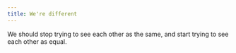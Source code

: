 ```yaml
---
title: We're different
---
```


We should stop trying to see each other as the same, and start trying to see each other as equal.
